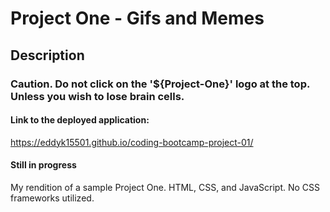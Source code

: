 # Project One - Gifs and Memes

## Description
### Caution. Do not click on the '${Project-One}' logo at the top. Unless you wish to lose brain cells.

#### Link to the deployed application:
https://eddyk15501.github.io/coding-bootcamp-project-01/

#### Still in progress
My rendition of a sample Project One. HTML, CSS, and JavaScript. No CSS frameworks utilized.
